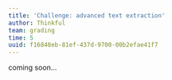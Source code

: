 ```yaml
---
title: 'Challenge: advanced text extraction'
author: Thinkful
team: grading
time: 5
uuid: f16848eb-81ef-437d-9700-00b2efae41f7
---
```


coming soon...
